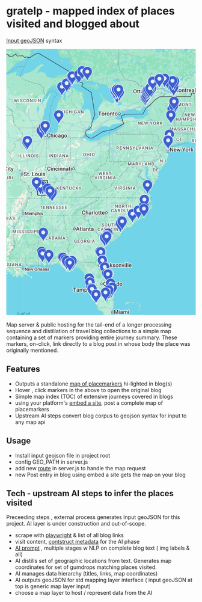 # gratelp - mapped index of places visited and blogged about 


[Input geoJSON](https://github.com/rowntreerob/gratelp/blob/main/greatloopplaces-001.geojson?short_path=e046a32#L20) syntax

![View the map](https://github.com/rowntreerob/gratelp/blob/main/grlp_map_ui.png)

Map server & public hosting for the tail-end of a longer processing sequence and distillation of travel blog collections to a simple map containing a set of markers providing entire journey summary.  These markers, on-click, link directly to a blog post in whose body the place was originally mentioned. 



## Features

- Outputs a standalone [map of placemarkers](https://gratelp-production.up.railway.app/getchloop) hi-lighted in blog(s)
- Hover , click markers in the above to open the original blog
- Simple map index (TOC) of extensive journeys covered in blogs
- using your platform's [embed a site](https://support.wix.com/en/article/wix-editor-embedding-a-site-or-a-widget), post a complete map of placemarkers  
- Upstream AI steps convert blog corpus to geojson syntax for input to any map api

## Usage
- Install input geojson file in project root
- config GEO_PATH in server.js
- add new [route](https://github.com/rowntreerob/gratelp/blob/ebc1c9541e4718ae760c204a17762b94f4c3ac30/server.js#L32) in server.js to handle the map request
- new Post entry in blog using embed a site gets the map on your blog


## Tech - upstream  AI steps to infer the places visited
  
Preceeding steps , external process generates Input geoJSON for this project. AI layer is under construction and out-of-scope.   

- scrape with [playwright](https://github.com/microsoft/playwright-python) & list of all blog links
- visit content, [contstruct metadata](https://github.com/rowntreerob/gratelp/blob/main/grlp_data_schema_bloglist.png) for the AI phase
- [AI prompt](https://chatgpt.com/share/68b9ae4f-c42c-8003-8b34-24c6f30261de) , multiple stages w NLP on complete blog text ( img labels & all)
- AI distills set of geographic locations from text. Generates map coordinates for set of gumdrops matching places visited.
- AI manages data hierarchy (titles, links, map coordinates)   
- AI outputs geoJSON for std mapping layer interface ( input geoJSON at top is generic map layer input)
- choose a map layer to host / represent data from the AI


